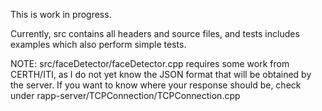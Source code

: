 This is work in progress.

Currently, src contains all headers and source files, and tests includes examples which also perform simple tests.

NOTE:
    src/faceDetector/faceDetector.cpp requires some work from CERTH/ITI, as I do not yet know the JSON format that will be obtained by the server.
    If you want to know where your response should be, check under rapp-server/TCPConnection/TCPConnection.cpp
    
    
